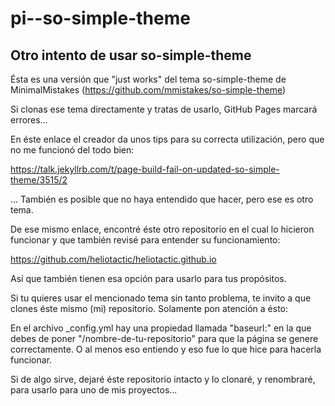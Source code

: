 # pi--so-simple-theme

 Otro intento de usar so-simple-theme
---------------------------------------

Ésta es una versión que "just works" del tema so-simple-theme de MinimalMistakes (https://github.com/mmistakes/so-simple-theme)

Si clonas ese tema directamente y tratas de usarlo, GitHub Pages marcará errores...

En éste enlace el creador da unos tips para su correcta utilización, pero que no me funcionó del todo bien:

https://talk.jekyllrb.com/t/page-build-fail-on-updated-so-simple-theme/3515/2

... También es posible que no haya entendido que hacer, pero ese es otro tema.

De ese mismo enlace, encontré éste otro repositorio en el cual lo hicieron funcionar y que también revisé para entender su funcionamiento:

https://github.com/heliotactic/heliotactic.github.io

Así que también tienen esa opción para usarlo para tus propósitos.


Si tu quieres usar el mencionado tema sin tanto problema, te invito a que clones éste mismo (mi) repositorio. Solamente pon atención a ésto:

En el archivo _config.yml hay una propiedad llamada "baseurl:" en la que debes de poner "/nombre-de-tu-repositorio" para que la página se genere correctamente. O al menos eso entiendo y eso fue lo que hice para hacerla funcionar.

Si de algo sirve, dejaré éste repositorio intacto y lo clonaré, y renombraré, para usarlo para uno de mis proyectos...

